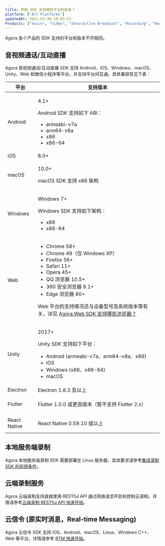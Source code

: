 ```yaml
---
title: 声网 SDK 支持哪些平台和版本？
platform: ["All Platforms"]
updatedAt: 2021-03-30 10:03:53
Products: ["Voice", "Video", "Interactive Broadcast", "Recording", "Real-time-Messaging", "cloud-recording"]
---
```


Agora 各个产品的 SDK 支持的平台和版本不尽相同。

## 音视频通话/互动直播

Agora 音视频通话/互动直播 SDK 支持 Android、iOS、Windows、macOS、Unity、Web 和微信小程序等平台，并支持平台间互通。具体兼容性见下表：

| 平台         | 支持版本                                                                                                                                                                                                                                                                                                           |
| ------------ | ------------------------------------------------------------------------------------------------------------------------------------------------------------------------------------------------------------------------------------------------------------------------------------------------------------------ |
| Android      | <p>4.1+</p><p>Android SDK 支持如下 ABI：</p><ul><li>armeabi-v7a<li>arm64-v8a<li>x86<li>x86-64                                                                                                                                                                                                                      |
| iOS          | 8.0+                                                                                                                                                                                                                                                                                                               |
| macOS        | <p>10.0+</p><p>macOS SDK 支持 x86 架构                                                                                                                                                                                                                                                                             |
| Windows      | <p>Windows 7+</p><p>Windows SDK 支持如下架构：<p><ul><li>x86<li>x86-64                                                                                                                                                                                                                                             |
| Web          | <ul><li>Chrome 58+ <li>Chrome 49（仅 Windows XP）<li>Firefox 56+ <li>Safari 11+ <li>Opera 45+ <li>QQ 浏览器 10.5+ <li>360 安全浏览器 9.1+<li>Edge 浏览器 80+</ul><p>Web 平台的支持情况还与设备型号及系统版本等有关，详见 <a href="https://docs.agora.io/cn/faq/browser_support">Agora Web SDK 支持哪些浏览器？</p> |
| Unity        | <p>2017+</p><p>Unity SDK 支持如下平台：<p><ul><li>Android (armeabi-v7a、arm64-v8a、x86)<li>iOS<li>Windows (x86、x86-64)<li>macOS                                                                                                                                                                                   |
| Electron     | Electron 1.8.3 及以上                                                                                                                                                                                                                                                                                              |
| Flutter      | <p>Flutter 1.0.0 或更高版本（暂不支持 Flutter 2.x）                                                                                                                                                                                                                                                                |
| React Native | <p>React Native 0.59.10 或以上</p>                                                                                                                                                                                                                                                                                 |

## 本地服务端录制

Agora 本地服务端录制 SDK 需要部署在 Linux 服务器，具体要求请参考[集成录制 SDK 的前提条件](https://docs.agora.io/cn/Recording/recording_integrate_cpp?platform=Linux#前提条件)。

## 云端录制服务

Agora 云端录制支持直接使用 RESTful API 通过网络请求开启和控制云录制。详情请参考[云端录制 RESTful API 快速开始](https://docs.agora.io/cn/cloud-recording/cloud_recording_rest?platform=RESTful)。

## 云信令 (原实时消息，Real-time Messaging)

Agora 云信令 SDK 支持 iOS、Android、macOS、Linux、Windows C++、Web 等平台。详情请参考 [RTM 快速开始](https://docs.agora.io/cn/Real-time-Messaging/messaging_android?platform=Android)。
